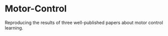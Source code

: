 # Motor-Control
Reproducing the results of three well-published papers about motor control learning.
